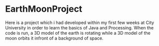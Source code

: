 # EarthMoonProject

Here is a project which i had developed within my first few weeks at City University in order to learn the basics of Java and Processing. When the code is run, a 3D model of the earth is rotating while a 3D model of the moon orbits it infront of a background of space.
